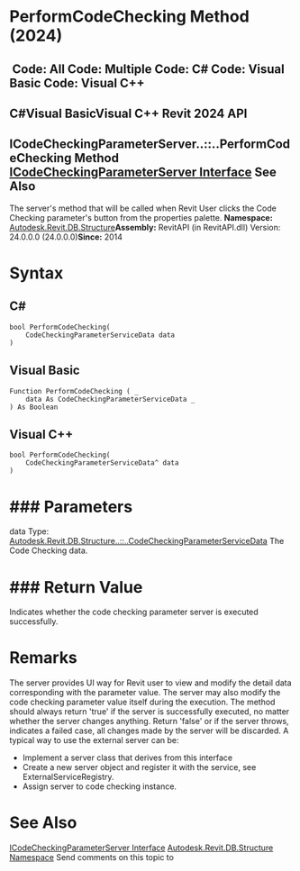 # PerformCodeChecking Method (2024)

﻿
 Code: All Code: Multiple Code: C# Code: Visual Basic Code: Visual C++   
---  
C#Visual BasicVisual C++
Revit 2024 API  
---  
ICodeCheckingParameterServer..::..PerformCodeChecking Method   
[ICodeCheckingParameterServer Interface](baf73c3d-86c4-7325-2e44-ff12511ae325.md "ICodeCheckingParameterServer Interface") See Also  
---  
The server's method that will be called when Revit User clicks the Code Checking parameter's button from the properties palette. 
**Namespace:** [Autodesk.Revit.DB.Structure](d586b341-f687-9d90-e96d-255806b7d4fc.md "Autodesk.Revit.DB.Structure Namespace")**Assembly:** RevitAPI (in RevitAPI.dll) Version: 24.0.0.0 (24.0.0.0)**Since:** 2014 
# Syntax
C#  
---  
```text
bool PerformCodeChecking(
	CodeCheckingParameterServiceData data
)
```
  
Visual Basic  
---  
```text
Function PerformCodeChecking ( _
	data As CodeCheckingParameterServiceData _
) As Boolean
```
  
Visual C++  
---  
```text
bool PerformCodeChecking(
	CodeCheckingParameterServiceData^ data
)
```
  
# ### Parameters
data
    Type: [Autodesk.Revit.DB.Structure..::..CodeCheckingParameterServiceData](ea7b503e-39d4-6c0c-1504-7c888cb29fe5.md "CodeCheckingParameterServiceData Class") The Code Checking data. 
# ### Return Value
Indicates whether the code checking parameter server is executed successfully. 
# Remarks
The server provides UI way for Revit user to view and modify the detail data corresponding with the parameter value. The server may also modify the code checking parameter value itself during the execution. The method should always return 'true' if the server is successfully executed, no matter whether the server changes anything. Return 'false' or if the server throws, indicates a failed case, all changes made by the server will be discarded. A typical way to use the external server can be: 
  * Implement a server class that derives from this interface 
  * Create a new server object and register it with the service, see ExternalServiceRegistry.
  * Assign server to code checking instance.

# See Also
[ICodeCheckingParameterServer Interface](baf73c3d-86c4-7325-2e44-ff12511ae325.md "ICodeCheckingParameterServer Interface")
[Autodesk.Revit.DB.Structure Namespace](d586b341-f687-9d90-e96d-255806b7d4fc.md "Autodesk.Revit.DB.Structure Namespace")
Send comments on this topic to 